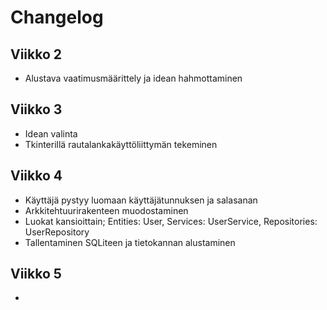 # Changelog

## Viikko 2

- Alustava vaatimusmäärittely ja idean hahmottaminen

## Viikko 3

- Idean valinta
- Tkinterillä rautalankakäyttöliittymän tekeminen

## Viikko 4

- Käyttäjä pystyy luomaan käyttäjätunnuksen ja salasanan
- Arkkitehtuurirakenteen muodostaminen
- Luokat kansioittain; Entities: User, Services: UserService, Repositories: UserRepository
- Tallentaminen SQLiteen ja tietokannan alustaminen

## Viikko 5

- 

